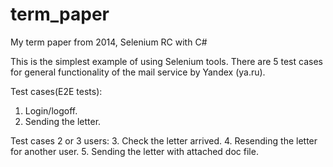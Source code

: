 # term_paper
My term paper from 2014, Selenium RC with C#

This is the simplest example of using Selenium tools.
There are 5 test cases for general functionality of the mail service by Yandex (ya.ru).

Test cases(E2E tests):
1. Login/logoff.
2. Sending the letter.

Test cases 2 or 3 users:
3. Check the letter arrived.
4. Resending the letter for another user.
5. Sending the letter with attached doc file.
